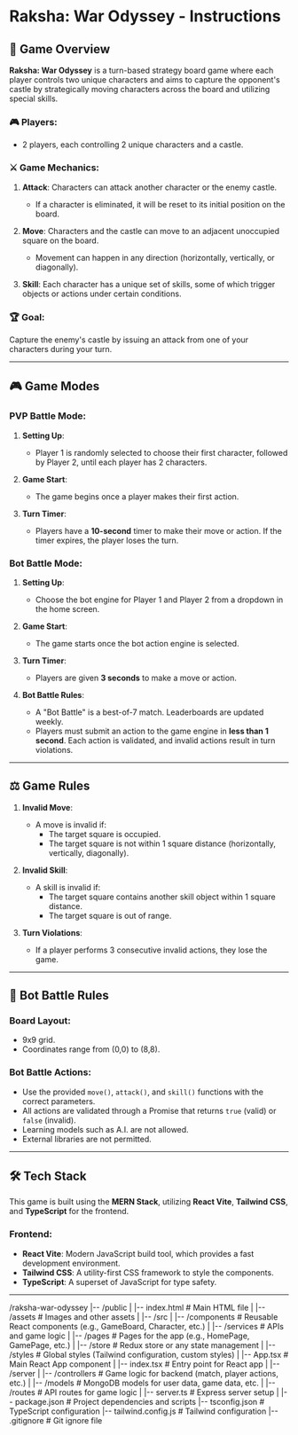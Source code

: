 # Raksha: War Odyssey - Instructions

## 📖 Game Overview

**Raksha: War Odyssey** is a turn-based strategy board game where each player controls two unique characters and aims to capture the opponent's castle by strategically moving characters across the board and utilizing special skills.

### 🎮 Players:
- 2 players, each controlling 2 unique characters and a castle.

### ⚔️ Game Mechanics:
1. **Attack**: Characters can attack another character or the enemy castle.
   - If a character is eliminated, it will be reset to its initial position on the board.
   
2. **Move**: Characters and the castle can move to an adjacent unoccupied square on the board.
   - Movement can happen in any direction (horizontally, vertically, or diagonally).

3. **Skill**: Each character has a unique set of skills, some of which trigger objects or actions under certain conditions.

### 🏆 Goal:
Capture the enemy's castle by issuing an attack from one of your characters during your turn.

---

## 🎮 Game Modes

### PVP Battle Mode:
1. **Setting Up**: 
   - Player 1 is randomly selected to choose their first character, followed by Player 2, until each player has 2 characters.

2. **Game Start**:
   - The game begins once a player makes their first action.

3. **Turn Timer**:
   - Players have a **10-second** timer to make their move or action. If the timer expires, the player loses the turn.

### Bot Battle Mode:
1. **Setting Up**:
   - Choose the bot engine for Player 1 and Player 2 from a dropdown in the home screen.

2. **Game Start**:
   - The game starts once the bot action engine is selected.

3. **Turn Timer**:
   - Players are given **3 seconds** to make a move or action.

4. **Bot Battle Rules**:
   - A "Bot Battle" is a best-of-7 match. Leaderboards are updated weekly.
   - Players must submit an action to the game engine in **less than 1 second**. Each action is validated, and invalid actions result in turn violations.

---

## ⚖️ Game Rules

1. **Invalid Move**:
   - A move is invalid if:
     - The target square is occupied.
     - The target square is not within 1 square distance (horizontally, vertically, diagonally).
     
2. **Invalid Skill**:
   - A skill is invalid if:
     - The target square contains another skill object within 1 square distance.
     - The target square is out of range.

3. **Turn Violations**:
   - If a player performs 3 consecutive invalid actions, they lose the game.

---

## 📜 Bot Battle Rules

### Board Layout:
- 9x9 grid.
- Coordinates range from (0,0) to (8,8).

### Bot Battle Actions:
- Use the provided `move()`, `attack()`, and `skill()` functions with the correct parameters.
- All actions are validated through a Promise that returns `true` (valid) or `false` (invalid).
- Learning models such as A.I. are not allowed.
- External libraries are not permitted.

---

## 🛠️ Tech Stack

This game is built using the **MERN Stack**, utilizing **React Vite**, **Tailwind CSS**, and **TypeScript** for the frontend.

### **Frontend**:
- **React Vite**: Modern JavaScript build tool, which provides a fast development environment.
- **Tailwind CSS**: A utility-first CSS framework to style the components.
- **TypeScript**: A superset of JavaScript for type safety.

---

/raksha-war-odyssey
|-- /public
|   |-- index.html          # Main HTML file
|   |-- /assets             # Images and other assets
|
|-- /src
|   |-- /components         # Reusable React components (e.g., GameBoard, Character, etc.)
|   |-- /services           # APIs and game logic
|   |-- /pages              # Pages for the app (e.g., HomePage, GamePage, etc.)
|   |-- /store              # Redux store or any state management
|   |-- /styles             # Global styles (Tailwind configuration, custom styles)
|   |-- App.tsx             # Main React App component
|   |-- index.tsx           # Entry point for React app
|
|-- /server
|   |-- /controllers        # Game logic for backend (match, player actions, etc.)
|   |-- /models             # MongoDB models for user data, game data, etc.
|   |-- /routes             # API routes for game logic
|   |-- server.ts           # Express server setup
|
|-- package.json            # Project dependencies and scripts
|-- tsconfig.json           # TypeScript configuration
|-- tailwind.config.js      # Tailwind configuration
|-- .gitignore              # Git ignore file
